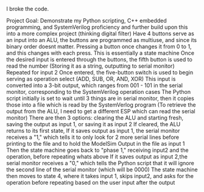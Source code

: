 I broke the code.

Project Goal:
Demonstrate my Python scripting, C++ embedded programming, and SystemVerilog proficiency and further build upon this into a more complex project (thinking digital filter)
Have 4 buttons serve as an input into an ALU, the buttons are programmed as multiuse, and since its binary order doesnt matter. Pressing a button once changes it from 0 to 1, and this changes with each press.
This is essentially a state machine
Once the desired input is entered through the buttons, the fifth button is used to read the number
(Storing it as a string, outputting to serial monitor)
Repeated for input 2
Once entered, the five-button switch is used to begin serving as operation select (ADD, SUB, OR, AND, XOR)
This input is converted into a 3-bit output, which ranges from 001 - 101 in the serial monitor, corresponding to the SystemVerilog operation cases
The Python script initially is set to wait until 3 things are in serial monitor, then it copies those into a file which is read by the SystemVerlog program
(To retrieve the output from the ALU, I need to get a different ESP which can read the serial monitor)
There are then 3 options: clearing the ALU and starting fresh, saving the output as input 1, or saving it as input 2
If cleared, the ALU returns to its first state,
If it saves output as input 1, the serial monitor receives a "1," which tells it to only look for 2 more serial lines before printing to the file and to hold the ModelSim Output in the file as input 1
Then the state machine goes back to "phase 1," receiving input2 and the operation, before repeating whats above
If it saves output as input 2,the  serial monitor receives a "0," which tells the Python script that it will ignore the second line of the serial monitor (which will be 0000)
The state machine then moves to state 4, where it takes input 1, skips input2, and asks for the operation before repeating based on the user input after the output
